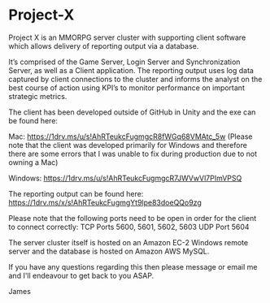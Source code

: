 # Project-X

Project X is an MMORPG server cluster with supporting client software which allows delivery of 
reporting output via a database.

It’s comprised of the Game Server, Login Server and Synchronization Server, as well as a 
Client application. The reporting output uses log data captured by client connections to the 
cluster and informs the analyst on the best course of action using KPI’s to monitor performance 
on important strategic metrics. 

The client has been developed outside of GitHub in Unity and the exe can be found here: 

Mac:
https://1drv.ms/u/s!AhRTeukcFugmgcR8fWGq68VMAtc_5w
(Please note that the client was developed primarily for Windows and therefore there are some errors that I was unable to fix during production due to not owning a Mac)

Windows:
https://1drv.ms/u/s!AhRTeukcFugmgcR7JWVwVl7PImVPSQ

The reporting output can be found here:
https://1drv.ms/x/s!AhRTeukcFugmgYt9lpe83doeQQo9zg

Please note that the following ports need to be open in order for the client to connect correctly:
TCP Ports 5600, 5601, 5602, 5603
UDP Port 5604

The server cluster itself is hosted on an Amazon EC-2 Windows remote server and the database is hosted on Amazon AWS MySQL.

If you have any questions regarding this then please message or email me and I'll endeavour to get back to you ASAP.

James
